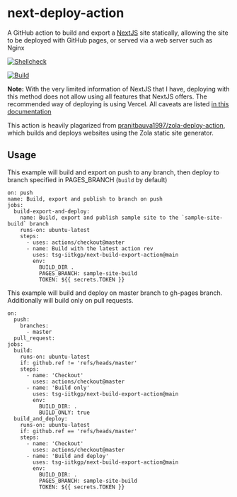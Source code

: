 # next-deploy-action
A GitHub action to build and export a [NextJS] site statically, allowing the site to be deployed with GitHub pages, or served via a web server such as Nginx

[![Shellcheck](https://github.com/tsg-iitkgp/next-build-export-action/actions/workflows/shellcheck.yaml/badge.svg)](https://github.com/tsg-iitkgp/next-build-export-action/actions/workflows/shellcheck.yaml)

[![Build](https://github.com/tsg-iitkgp/next-build-export-action/actions/workflows/sample-site.yaml/badge.svg)](https://github.com/tsg-iitkgp/next-build-export-action/actions/workflows/sample-site.yaml)

**Note:** With the very limited information of NextJS that I have, deploying with this method does not allow using all features that NextJS offers. The recommended way of deploying is using Vercel. All caveats are listed [in this documentation](https://nextjs.org/docs/advanced-features/static-html-export)


This action is heavily plagarized from [pranitbauva1997/zola-deploy-action](https://github.com/pranitbauva1997/zola-deploy-action), which builds and deploys websites using the Zola static site generator.

## Usage

This example will build and export on push to any branch, then deploy to branch specified in PAGES_BRANCH (`build` by default)

```
on: push
name: Build, export and publish to branch on push
jobs:
  build-export-and-deploy:
    name: Build, export and publish sample site to the `sample-site-build` branch
    runs-on: ubuntu-latest
    steps:
      - uses: actions/checkout@master
      - name: Build with the latest action rev
        uses: tsg-iitkgp/next-build-export-action@main
        env:
          BUILD_DIR .
          PAGES_BRANCH: sample-site-build
          TOKEN: ${{ secrets.TOKEN }}
```

This example will build and deploy on master branch to gh-pages branch.
Additionally will build only on pull requests.
```
on:
  push:
    branches:
      - master 
  pull_request:
jobs:
  build:
    runs-on: ubuntu-latest
    if: github.ref != 'refs/heads/master'
    steps:
      - name: 'Checkout'
        uses: actions/checkout@master
      - name: 'Build only' 
        uses: tsg-iitkgp/next-build-export-action@main
        env:
          BUILD_DIR: .
          BUILD_ONLY: true
  build_and_deploy:
    runs-on: ubuntu-latest
    if: github.ref == 'refs/heads/master'
    steps:
      - name: 'Checkout'
        uses: actions/checkout@master
      - name: 'Build and deploy'
        uses: tsg-iitkgp/next-build-export-action@main
        env:
          BUILD_DIR: .
          PAGES_BRANCH: sample-site-build
          TOKEN: ${{ secrets.TOKEN }}
```

[NextJS]: http://nextjs.org/
